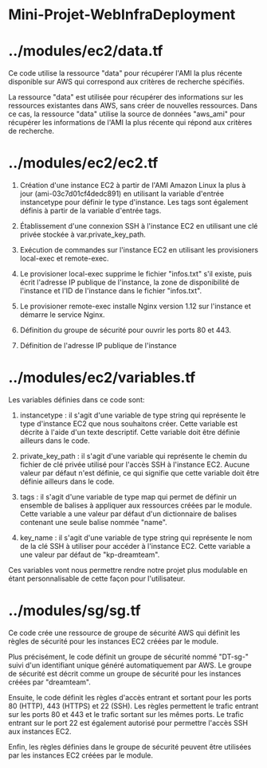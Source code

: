 # Mini-Projet-WebInfraDeployment

# ../modules/ec2/data.tf
Ce code utilise la ressource "data" pour récupérer l'AMI la plus récente disponible sur AWS qui correspond aux critères de recherche spécifiés.

La ressource "data" est utilisée pour récupérer des informations sur les ressources existantes dans AWS, sans créer de nouvelles ressources. Dans ce cas, la ressource "data" utilise la source de données "aws_ami" pour récupérer les informations de l'AMI la plus récente qui répond aux critères de recherche.

# ../modules/ec2/ec2.tf
1. Création d'une instance EC2 à partir de l'AMI Amazon Linux la plus à jour (ami-03c7d01cf4dedc891) en utilisant la variable d'entrée instancetype pour définir le type d'instance. Les tags sont également définis à partir de la variable d'entrée tags.

2. Établissement d'une connexion SSH à l'instance EC2 en utilisant une clé privée stockée à var.private_key_path.

3. Exécution de commandes sur l'instance EC2 en utilisant les provisioners local-exec et remote-exec.

4. Le provisioner local-exec supprime le fichier "infos.txt" s'il existe, puis écrit l'adresse IP publique de l'instance, la zone de disponibilité de l'instance et l'ID de l'instance dans le fichier "infos.txt".

5. Le provisioner remote-exec installe Nginx version 1.12 sur l'instance et démarre le service Nginx.

6. Définition du groupe de sécurité pour ouvrir les ports 80 et 443.

7. Définition de l'adresse IP publique de l'instance

# ../modules/ec2/variables.tf
Les variables définies dans ce code sont:

1. instancetype : il s'agit d'une variable de type string qui représente le type d'instance EC2 que nous souhaitons créer. Cette variable est décrite à l'aide d'un texte descriptif. Cette variable doit être définie ailleurs dans le code.

2. private_key_path : il s'agit d'une variable qui représente le chemin du fichier de clé privée utilisé pour l'accès SSH à l'instance EC2. Aucune valeur par défaut n'est définie, ce qui signifie que cette variable doit être définie ailleurs dans le code.

3. tags : il s'agit d'une variable de type map qui permet de définir un ensemble de balises à appliquer aux ressources créées par le module. Cette variable a une valeur par défaut d'un dictionnaire de balises contenant une seule balise nommée "name".

4. key_name : il s'agit d'une variable de type string qui représente le nom de la clé SSH à utiliser pour accéder à l'instance EC2. Cette variable a une valeur par défaut de "kp-dreamteam".

Ces variables vont nous permettre rendre notre projet plus modulable en étant personnalisable de cette façon pour l'utilisateur.

# ../modules/sg/sg.tf
Ce code crée une ressource de groupe de sécurité AWS qui définit les règles de sécurité pour les instances EC2 créées par le module.

Plus précisément, le code définit un groupe de sécurité nommé "DT-sg-" suivi d'un identifiant unique généré automatiquement par AWS. Le groupe de sécurité est décrit comme un groupe de sécurité pour les instances créées par "dreamteam".

Ensuite, le code définit les règles d'accès entrant et sortant pour les ports 80 (HTTP), 443 (HTTPS) et 22 (SSH). Les règles permettent le trafic entrant sur les ports 80 et 443 et le trafic sortant sur les mêmes ports. Le trafic entrant sur le port 22 est également autorisé pour permettre l'accès SSH aux instances EC2.

Enfin, les règles définies dans le groupe de sécurité peuvent être utilisées par les instances EC2 créées par le module.

#
